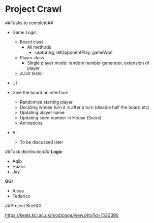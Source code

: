 # Project Crawl #

##Tasks to complete##
- Game Logic
  - Board class
    - All methods
      - capturing, letOpponentPlay, gameWon
  - Player class 
    - Single player mode: random number generator, extension of player
  - JUnit tests!
- UI
 - Give the board an interface
    - Randomise starting player
    - Deciding whose turn it is after a turn (disable half the board etc)
    - Updating player name
    - Updating seed number in House (Score)
    - Animations

- AI
  - To be discussed later


##Task distribution##
**Logic**
- Aqib
- Haaris
- Jay

**GUI**
- Ajeya
- Federico


##Project Brief##

https://keats.kcl.ac.uk/mod/page/view.php?id=1530390
